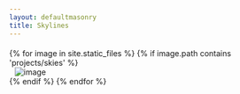 ```yaml
---
layout: defaultmasonry
title: Skylines
---
```

  <div id="index-banner">
  	<div class="col s12" style="padding-bottom:1%;"></div>
    <div class="container">
        <div class="grid">
        <div class="grid-sizer"></div>
		{% for image in site.static_files %}
		    {% if image.path contains 'projects/skies' %}
              <div class="grid-item"  style="padding-left: 10px; padding-right: 10px;">
              <div class="card">
                <div class="card-image">
		       			 <img src="{{ site.baseurl }}{{ image.path }}" alt="image"  class="responsive-img" />
		          </div>
		        </div>
		    </div>
		    {% endif %}
		{% endfor %}
        </div>
      </div>
    </div>

 
